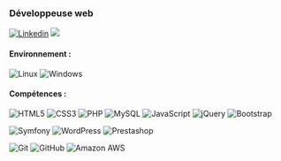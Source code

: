 ### Développeuse web 

[![Linkedin](https://img.shields.io/badge/LinkedIn-0e76a8?style=flat-square&logo=LinkedIn&logoColor=white)](https://www.linkedin.com/in/lou-gromenil/)
<a href="mailto:lou.gromenil@gmail.com"><img src="https://img.shields.io/badge/Mail-ea4335.svg?style=flat-square&logo=Gmail&logoColor=white"/></a>

#### Environnement :

![Linux](https://img.shields.io/badge/Linux-FFC557.svg?style=flat-square&logo=Linux&logoColor=black)
![Windows](https://img.shields.io/badge/Windows-00a4ef.svg?style=flat-square&logo=Windows&logoColor=white)


#### Compétences :
![HTML5](https://img.shields.io/badge/-HTML5-e34c26?style=flat-square&logo=HTML5&logoColor=white)
![CSS3](https://img.shields.io/badge/-CSS3-2965f1?style=flat-square&logo=CSS3&logoColor=white)
![PHP](https://img.shields.io/badge/-PHP-8993be?style=flat-square&logo=PHP&logoColor=232531)
![MySQL](https://img.shields.io/badge/MySQL-00758f?style=flat-square&logo=MySQL&logoColor=white)
![JavaScript](https://img.shields.io/badge/-JavaScript-f0db4f?style=flat-square&logo=JavaScript&logoColor=323330)
![jQuery](https://img.shields.io/badge/-jQuery-131b28?style=flat-square&logo=jQuery&logoColor=0868ac)
![Bootstrap](https://img.shields.io/badge/-Bootstrap-563d7c?style=flat-square&logo=Bootstrap&logoColor=white)

![Symfony](https://img.shields.io/badge/-Symfony-black?style=flat-square&logo=Symfony&logoColor=white)
![WordPress](https://img.shields.io/badge/-WordPress-21759b?style=flat-square&logo=WordPress&logoColor=white)
![Prestashop](https://img.shields.io/badge/Prestashop-DF0067?style=flat-square&logo=Prestashop&logoColor=white)


![Git](https://img.shields.io/badge/-Git-3d2d00?style=flat-square&logo=git&logoColor=f34f29)
![GitHub](https://img.shields.io/badge/-GitHub-211F1F?style=flat-square&logo=github&logoColor=white)
![Amazon AWS](https://img.shields.io/badge/Amazon%20AWS-232f3e?style=flat-square&logo=amazon-aws&logoColor=ff9900)
